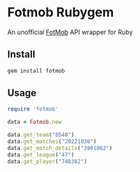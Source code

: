 # Fotmob Rubygem

An unofficial [FotMob](https://www.fotmob.com/) API wrapper for Ruby

## Install

```ruby
gem install fotmob
```

## Usage

```ruby
require 'fotmob'

data = Fotmob.new

data.get_team("8540")
data.get_matches("20221030")
data.get_match_details("3901062")
data.get_league("47")
data.get_player("748382")

```
